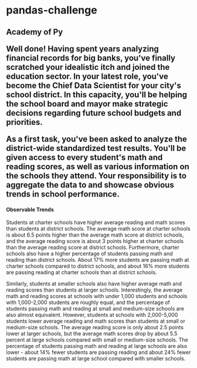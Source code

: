 # pandas-challenge
<h2>Academy of Py</h>

Well done! Having spent years analyzing financial records for big banks, you've finally scratched your idealistic itch and joined the education sector. In your latest role, you've become the Chief Data Scientist for your city's school district. In this capacity, you'll be helping the  school board and mayor make strategic decisions regarding future school budgets and priorities.

As a first task, you've been asked to analyze the district-wide standardized test results. You'll be given access to every student's math and reading scores, as well as various information on the schools they attend. Your responsibility is to aggregate the data to and showcase obvious trends in school performance.

<h4>Observable Trends</h4>

Students at charter schools have higher average reading and math scores than students at district schools. The average math score at charter schools is about 6.5 points higher than the average math score at district schools, and the average reading score is about 3 points higher at charter schools than the average reading score at district schools. Furthermore, charter schools also have a higher percentage of students passing math and reading than district schools. About 17% more students are passing math at charter schools compared to district schools, and about 16% more students are passing reading at charter schools than at district schools.

Similarly, students at smaller schools also have higher average math and reading scores than students at larger schools. Interestingly, the average math and reading scores at schools with under 1,000 students and schools with 1,000-2,000 students are roughly equal, and the percentage of students passing math and reading at small and medium-size schools are also almost equivalent. However, students at schools with 2,000-5,000 students lower average reading and math scores than students at small or medium-size schools. The average reading score is only about 2.5 points lower at larger schools, but the average math scores drop by about 5.5 percent at large schools compared with small or medium-size schools. The percentage of students passing math and reading at large schools are also lower - about 14% fewer students are passing reading and about 24% fewer students are passing math at large school compared with smaller schools.
